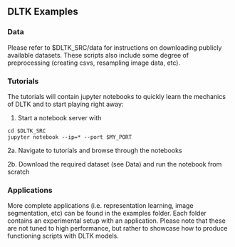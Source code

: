 ## DLTK Examples


### Data
Please refer to $DLTK_SRC/data for instructions on downloading publicly available datasets. These scripts also include some degree of preprocessing (creating csvs, resampling image data, etc). 


### Tutorials
The tutorials will contain jupyter notebooks to quickly learn the mechanics of DLTK and to start playing right away:

1. Start a notebook server with
```shell
cd $DLTK_SRC
jupyter notebook --ip=* --port $MY_PORT
```
 
2a. Navigate to tutorials and browse through the notebooks 

2b. Download the required dataset (see Data) and run the notebook from scratch


### Applications
More complete applications (i.e. representation learning, image segmentation, etc) can be found in the examples folder. Each folder contains an experimental setup with an application. Please note that these are not tuned to high performance, but rather to showcase how to produce functioning scripts with DLTK models.